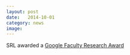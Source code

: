 ```yaml
---
layout: post
date:   2014-10-01
category: news
image: 
---
```


SRL awarded a [Google Faculty Research Award](http://research.google.com/university/relations/research_awards.html)
